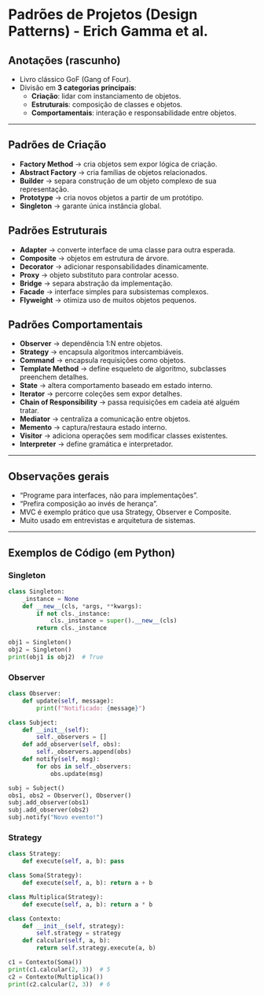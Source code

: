 # Padrões de Projetos (Design Patterns) - Erich Gamma et al.

## Anotações (rascunho)

- Livro clássico GoF (Gang of Four).
- Divisão em **3 categorias principais**:
  - **Criação**: lidar com instanciamento de objetos.
  - **Estruturais**: composição de classes e objetos.
  - **Comportamentais**: interação e responsabilidade entre objetos.

---

## Padrões de Criação
- **Factory Method** → cria objetos sem expor lógica de criação.
- **Abstract Factory** → cria famílias de objetos relacionados.
- **Builder** → separa construção de um objeto complexo de sua representação.
- **Prototype** → cria novos objetos a partir de um protótipo.
- **Singleton** → garante única instância global.

## Padrões Estruturais
- **Adapter** → converte interface de uma classe para outra esperada.
- **Composite** → objetos em estrutura de árvore.
- **Decorator** → adicionar responsabilidades dinamicamente.
- **Proxy** → objeto substituto para controlar acesso.
- **Bridge** → separa abstração da implementação.
- **Facade** → interface simples para subsistemas complexos.
- **Flyweight** → otimiza uso de muitos objetos pequenos.

## Padrões Comportamentais
- **Observer** → dependência 1:N entre objetos.
- **Strategy** → encapsula algoritmos intercambiáveis.
- **Command** → encapsula requisições como objetos.
- **Template Method** → define esqueleto de algoritmo, subclasses preenchem detalhes.
- **State** → altera comportamento baseado em estado interno.
- **Iterator** → percorre coleções sem expor detalhes.
- **Chain of Responsibility** → passa requisições em cadeia até alguém tratar.
- **Mediator** → centraliza a comunicação entre objetos.
- **Memento** → captura/restaura estado interno.
- **Visitor** → adiciona operações sem modificar classes existentes.
- **Interpreter** → define gramática e interpretador.

---

## Observações gerais
- “Programe para interfaces, não para implementações”.
- “Prefira composição ao invés de herança”.
- MVC é exemplo prático que usa Strategy, Observer e Composite.
- Muito usado em entrevistas e arquitetura de sistemas.

---

## Exemplos de Código (em Python)

### Singleton
```python
class Singleton:
    _instance = None
    def __new__(cls, *args, **kwargs):
        if not cls._instance:
            cls._instance = super().__new__(cls)
        return cls._instance

obj1 = Singleton()
obj2 = Singleton()
print(obj1 is obj2)  # True
```

### Observer
```python
class Observer:
    def update(self, message):
        print(f"Notificado: {message}")

class Subject:
    def __init__(self):
        self._observers = []
    def add_observer(self, obs):
        self._observers.append(obs)
    def notify(self, msg):
        for obs in self._observers:
            obs.update(msg)

subj = Subject()
obs1, obs2 = Observer(), Observer()
subj.add_observer(obs1)
subj.add_observer(obs2)
subj.notify("Novo evento!")
```

### Strategy
```python
class Strategy:
    def execute(self, a, b): pass

class Soma(Strategy):
    def execute(self, a, b): return a + b

class Multiplica(Strategy):
    def execute(self, a, b): return a * b

class Contexto:
    def __init__(self, strategy):
        self.strategy = strategy
    def calcular(self, a, b):
        return self.strategy.execute(a, b)

c1 = Contexto(Soma())
print(c1.calcular(2, 3))  # 5
c2 = Contexto(Multiplica())
print(c2.calcular(2, 3))  # 6
```

